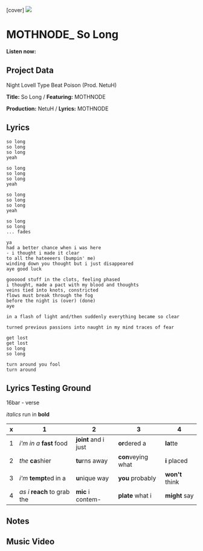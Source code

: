 [cover] ![](57175019_319474918741616_8502199518755923887_n.jpg)

# MOTHNODE_ So Long

**Listen now:** 

## Project Data

Night Lovell Type Beat Poison (Prod. NetuH)


**Title:** So Long / **Featuring:** MOTHNODE

**Production:** NetuH / **Lyrics:** MOTHNODE

## Lyrics

```
so long
so long
so long
yeah

so long 
so long
so long 
yeah

so long
so long
so long
yeah

so long 
so long
... fades

ya
had a better chance when i was here
- i thought i made it clear 
to all the hateeeers (bumpin' me)
winding down you thought but i just disappeared
aye good luck

goooood stuff in the clots, feeling phased
i thought, made a pact with my blood and thoughts
veins tied into knots, constricted
flows must break through the fog
before the night is (over) (done)
aye

in a flash of light and/then suddenly everything became so clear

turned previous passions into naught in my mind traces of fear 

get lost 
get lost
so long
so long

turn around you fool
turn around

```

## Lyrics Testing Ground

16bar - verse

*italics* run in
**bold**

| x | 1 | 2 | 3 | 4 |
|---|---|---|---|---|
| 1 | *i'm in a* **fast** food | **joint** and i just  | **or**dered a  | **la**tte  |
| 2 | *the* **ca**shier | **tu**rns away  |  **con**veying what |  **i** placed |
| 3 | *i'm* **tempt**ed in a | **u**nique way  |  **you** probably |  **won't** think |
| 4 | *as i* **reach** to grab the |  **mic** i contem-  | **plate** what i | **might** say |

## Notes

## Music Video
